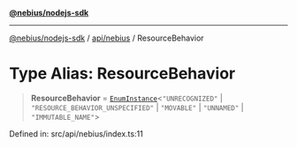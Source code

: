 [**@nebius/nodejs-sdk**](../../../README.md)

***

[@nebius/nodejs-sdk](../../../README.md) / [api/nebius](../README.md) / ResourceBehavior

# Type Alias: ResourceBehavior

> **ResourceBehavior** = [`EnumInstance`](../../../runtime/protos/enum/type-aliases/EnumInstance.md)\<`"UNRECOGNIZED"` \| `"RESOURCE_BEHAVIOR_UNSPECIFIED"` \| `"MOVABLE"` \| `"UNNAMED"` \| `"IMMUTABLE_NAME"`\>

Defined in: src/api/nebius/index.ts:11
